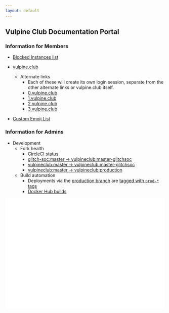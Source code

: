 ```yaml
---
layout: default
---
```


## Vulpine Club Documentation Portal

### Information for Members

- [Blocked Instances list](/blocklist)

- [vulpine.club](https://vulpine.club/)
    - Alternate links
      - Each of these will create its own login session, separate from the other alternate links or vulpine.club itself.
      - [0.vulpine.club](https://0.vulpine.club/)
      - [1.vulpine.club](https://1.vulpine.club/)
      - [2.vulpine.club](https://2.vulpine.club/)
      - [3.vulpine.club](https://3.vulpine.club/)

- [Custom Emoji List](https://emojos.in/vulpine.club)

### Information for Admins

- Development
  - Fork health
    - [CircleCI status](https://circleci.com/gh/vulpineclub)
    - [glitch-soc:master -> vulpineclub:master-glitchsoc](https://github.com/vulpineclub/mastodon/compare/master-glitchsoc...glitch-soc:master)
    - [vulpineclub:master -> vulpineclub:master-glitchsoc](https://github.com/vulpineclub/mastodon/compare/master-glitchsoc...vulpineclub:master)
    - [vulpineclub:master -> vulpineclub:production](https://github.com/vulpineclub/mastodon/compare/production...vulpineclub:master)
  - Build automation
    - Deployments via the [production branch](https://github.com/vulpineclub/mastodon/tree/production) are [tagged with `prod-*` tags](https://github.com/vulpineclub/mastodon/tags)
    - [Docker Hub builds](https://hub.docker.com/r/vulpineclub/mastodon/builds/)

![fox sketch](/img/foxsketch.png)
